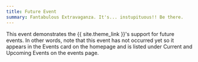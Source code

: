 ```yaml
---
title: Future Event
summary: Fantabulous Extravaganza. It's... instupituous!! Be there.
---
```


This event demonstrates the {{ site.theme_link }}'s support for future events.
In other words, note that this event has not occurred yet so it appears in the Events card on the homepage and is listed under Current and Upcoming Events on the events page.
